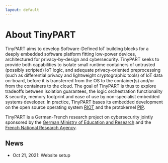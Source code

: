 ```yaml
---
layout: default
---
```


# About TinyPART

TinyPART aims to develop Software-Defined IoT building blocks for a deeply embedded software platform fitting low-power devices, architectured for privacy-by-design and cybersecurity. TinyPART seeks to provide both capabilities to isolate small runtime containers of untrusted (possibly scripted) IoT logic, and adequate privacy-oriented preprocessing (such as differential privacy and lightweight cryptographic tools) of IoT data on-board, before it is transferred from the OS to the container(s) and/or from the containers to the cloud. The goal of TinyPART is thus to explore tradeoffs between isolation guarantees, the logic orchestration functionality & security, memory footprint and ease of use by non-specialist embedded systems developer. In practice, TinyPART bases its embedded development on the open source operating system [RIOT](https://riot-os.org) and the protokernel [PIP](http://pip.univ-lille1.fr/).


TinyPART is a German-French research project on cybersecurity jointly sponsored by the [German Ministry of Education and Research](https://www.bmbf.de/bmbf/en) and the [French National Research Agency](https://anr.fr/en/).

## News

- Oct 21, 2021: Website setup

